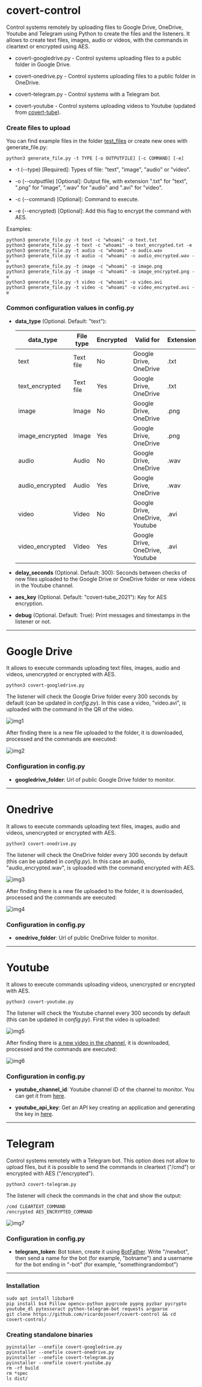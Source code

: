 # covert-control

Control systems remotely by uploading files to Google Drive, OneDrive, Youtube and Telegram using Python to create the files and the listeners. It allows to create text files, images, audio or videos, with the commands in cleartext or encrypted using AES.


- covert-googledrive.py - Control systems uploading files to a public folder in Google Drive.

- covert-onedrive.py - Control systems uploading files to a public folder in OneDrive.

- covert-telegram.py - Control systems with a Telegram bot.

- covert-youtube - Control systems uploading videos to Youtube (updated from [covert-tube](https://github.com/ricardojoserf/covert-tube)).


### Create files to upload

You can find example files in the folder [test_files](https://github.com/ricardojoserf/covert-control/tree/reduced/test_files) or create new ones with generate_file.py:

```
python3 generate_file.py -t TYPE [-o OUTPUTFILE] [-c COMMAND] [-e]
```
- -t (--type) [Required]: Types of file: "text", "image", "audio" or "video".

- -o (--outputfile) [Optional]: Output file, with extension ".txt" for "text", ".png" for "image", ".wav" for "audio" and ".avi" for "video".

- -c (--command) [Optional]: Command to execute.

- -e (--encrypted) [Optional]: Add this flag to encrypt the command with AES.


Examples:

```
python3 generate_file.py -t text -c "whoami" -o text.txt
python3 generate_file.py -t text -c "whoami" -o text_encrypted.txt -e
python3 generate_file.py -t audio -c "whoami" -o audio.wav
python3 generate_file.py -t audio -c "whoami" -o audio_encrypted.wav -e
python3 generate_file.py -t image -c "whoami" -o image.png
python3 generate_file.py -t image -c "whoami" -o image_encrypted.png -e
python3 generate_file.py -t video -c "whoami" -o video.avi
python3 generate_file.py -t video -c "whoami" -o video_encrypted.avi -e
```


### Common configuration values in config.py

- **data_type** (Optional. Default: "text"):

	| data_type       | File type | Encrypted | Valid for                       | Extension |
	|---------------- |-----------|-----------|---------------------------------|-----------|
	| text            | Text file | No        | Google Drive, OneDrive          | .txt      |
	| text_encrypted  | Text file | Yes       | Google Drive, OneDrive          | .txt      |
	| image           | Image     | No        | Google Drive, OneDrive          | .png      |
	| image_encrypted | Image     | Yes       | Google Drive, OneDrive          | .png      |
	| audio           | Audio     | No        | Google Drive, OneDrive          | .wav      |
	| audio_encrypted | Audio     | Yes       | Google Drive, OneDrive          | .wav      |
	| video           | Video     | No        | Google Drive, OneDrive, Youtube | .avi      |
	| video_encrypted | Video     | Yes       | Google Drive, OneDrive, Youtube | .avi      |

- **delay_seconds** (Optional. Default: 300): Seconds between checks of new files uploaded to the Google Drive or OneDrive folder or new videos in the Youtube channel.

- **aes_key** (Optional. Default: "covert-tube_2021"): Key for AES encryption.

- **debug** (Optional. Default: True): Print messages and timestamps in the listener or not.


--------------------------------------------------------------------------------------

# Google Drive

It allows to execute commands uploading text files, images, audio and videos, unencrypted or encrypted with AES.


```
python3 covert-googledrive.py
```

The listener will check the Google Drive folder every 300 seconds by default (can be updated in *config.py*). In this case a video, "video.avi", is uploaded with the command in the QR of the video.

![img1](https://raw.githubusercontent.com/ricardojoserf/ricardojoserf.github.io/master/images/covert-control/image1.png)

After finding there is a new file uploaded to the folder, it is downloaded, processed and the commands are executed:

![img2](https://raw.githubusercontent.com/ricardojoserf/ricardojoserf.github.io/master/images/covert-control/image2.png)



### Configuration in config.py

- **googledrive_folder**: Url of public Google Drive folder to monitor.


--------------------------------------------------------------------------------------

# Onedrive

It allows to execute commands uploading text files, images, audio and videos, unencrypted or encrypted with AES.


```
python3 covert-onedrive.py
```

The listener will check the OneDrive folder every 300 seconds by default (this can be updated in *config.py*). In this case an audio, "audio_encrypted.wav", is uploaded with the command encrypted with AES.

![img3](https://raw.githubusercontent.com/ricardojoserf/ricardojoserf.github.io/master/images/covert-control/image3.png)

After finding there is a new file uploaded to the folder, it is downloaded, processed and the commands are executed:

![img4](https://raw.githubusercontent.com/ricardojoserf/ricardojoserf.github.io/master/images/covert-control/image4.png)


### Configuration in config.py

- **onedrive_folder**: Url of public OneDrive folder to monitor.


--------------------------------------------------------------------------------------

# Youtube

It allows to execute commands uploading videos, unencrypted or encrypted with AES.

```
python3 covert-youtube.py
```

The listener will check the Youtube channel every 300 seconds by default (this can be updated in *config.py*). First the video is uploaded:

![img5](https://raw.githubusercontent.com/ricardojoserf/ricardojoserf.github.io/master/images/covert-control/image5.png)

After finding there is [a new video in the channel](https://www.youtube.com/watch?v=4hk2g41HyWI), it is downloaded, processed and the commands are executed:

![img6](https://raw.githubusercontent.com/ricardojoserf/ricardojoserf.github.io/master/images/covert-control/image6.png)


### Configuration in config.py

- **youtube_channel_id**: Youtube channel ID of the channel to monitor. You can get it from [here](https://www.youtube.com/account_advanced).

- **youtube_api_key**: Get an API key creating an application and generating the key in [here](https://console.cloud.google.com/apis/credentials).


--------------------------------------------------------------------------------------

# Telegram

Control systems remotely with a Telegram bot. This option does not allow to upload files, but it is possible to send the commands in cleartext ("/cmd") or encrypted with AES ("/encrypted").

```
python3 covert-telegram.py
```

The listener will check the commands in the chat and show the output:

```
/cmd CLEARTEXT_COMMAND
/encrypted AES_ENCRYPTED_COMMAND
```

![img7](https://raw.githubusercontent.com/ricardojoserf/ricardojoserf.github.io/master/images/covert-control/image7.png)


### Configuration in config.py


- **telegram_token**: Bot token, create it using [BotFather](t.me/BotFather). Write "/newbot", then send a name for the bot (for example, "botname") and a username for the bot ending in "-bot" (for example, "somethingrandombot")


--------------------------------------------------------------------------------------

### Installation

```
sudo apt install libzbar0
pip install bs4 Pillow opencv-python pyqrcode pypng pyzbar pycrypto youtube_dl pytesseract python-telegram-bot requests argparse
git clone https://github.com/ricardojoserf/covert-control && cd covert-control/
```

### Creating standalone binaries

```
pyinstaller --onefile covert-googledrive.py
pyinstaller --onefile covert-onedrive.py
pyinstaller --onefile covert-telegram.py
pyinstaller --onefile covert-youtube.py
rm -rf build
rm *spec
ls dist/
```